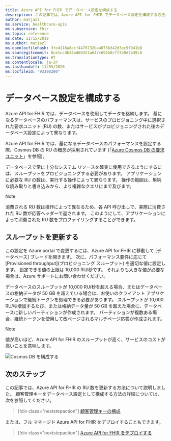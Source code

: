 ```yaml
---
title: Azure API for FHIR でデータベース設定を構成する
description: この記事では、Azure API for FHIR でデータベース設定を構成する方法について説明します
author: matjazl
ms.service: healthcare-apis
ms.subservice: fhir
ms.topic: reference
ms.date: 11/15/2019
ms.author: matjazl
ms.openlocfilehash: 3fe4118a8ecf4479732ba4073b342d3ec9f941b8
ms.sourcegitcommit: 0ce1ccdb34ad60321a647c691b0cff3b9d7a39c8
ms.translationtype: HT
ms.contentlocale: ja-JP
ms.lasthandoff: 11/05/2020
ms.locfileid: "93398200"
---
```

# <a name="configure-database-settings"></a>データベース設定を構成する 

Azure API for FHIR では、データベースを使用してデータを格納します。 基になるデータベースのパフォーマンスは、サービスのプロビジョニング中に選択された要求ユニット (RU) の数、またはサービスがプロビジョニングされた後のデータベース設定によって異なります。

Azure API for FHIR では、基になるデータベースのパフォーマンスを設定する際、Cosmos DB の RU の概念が採用されています (「[Azure Cosmos DB の要求ユニット](../cosmos-db/request-units.md)」を参照)。 

データベースで常に十分なシステム リソースを確実に使用できるようにするには、スループットをプロビジョニングする必要があります。 アプリケーションに必要な RU の数は、実行する操作によって異なります。 操作の範囲は、単純な読み取りと書き込みから、より複雑なクエリにまで及びます。 

> [!NOTE]
> 消費される RU 数は操作によって異なるため、各 API 呼び出しで、実際に消費された RU 数が応答ヘッダーで返されます。 このようにして、アプリケーションによって消費された RU 数をプロファイリングすることができます。

## <a name="update-throughput"></a>スループットを更新する

この設定を Azure portal で変更するには、Azure API for FHIR に移動して [データベース] ブレードを開きます。 次に、パフォーマンス要件に応じて [Provisioned throughput]\(プロビジョニング スループット\) を適切な値に設定します。 設定できる値の上限は 10,000 RU/秒です。 それよりも大きな値が必要な場合は、Azure サポートにお問い合わせください。

データベースのスループットが 10,000 RU/秒を超える場合、またはデータベースの格納データが 50 GB を超えている場合は、お使いのクライアント アプリケーションで継続トークンを処理できる必要があります。 スループットが 10,000 RU/秒増加するたび、または格納データ量が 50 GB を超えた場合に、データベースに新しいパーティションが作成されます。 パーティションが複数ある場合、継続トークンを使用して改ページされるマルチページ応答が作成されます。

> [!NOTE] 
> 値が高いほど、Azure API for FHIR のスループットが高く、サービスのコストが高いことを意味します。

![Cosmos DB を構成する](media/database/database-settings.png)

## <a name="next-steps"></a>次のステップ

この記事では、Azure API for FHIR の RU 数を更新する方法について説明しました。 顧客管理キーをデータベース設定として構成する方法の詳細については、次を参照してください。

>[!div class="nextstepaction"]
>[顧客管理キーの構成](customer-managed-key.md)

または、フル マネージド Azure API for FHIR をデプロイすることもできます。
 
>[!div class="nextstepaction"]
>[Azure API for FHIR をデプロイする](fhir-paas-portal-quickstart.md)